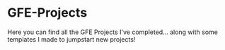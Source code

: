 # GFE-Projects

Here you can find all the GFE Projects I've completed... along with some templates I made to jumpstart new projects!